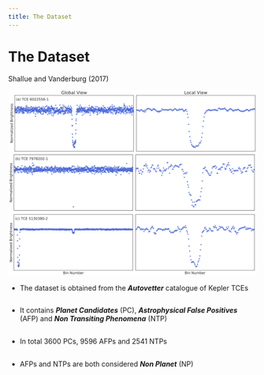 ```yaml
---
title: The Dataset
---
```


# The Dataset

Shallue and Vanderburg (2017)

<div class="grid grid-cols-5 justify-center justify-items-center items-start mt-8">
<div class="col-span-2 self-center">
<div>
  <img src="/images/transit_curve_1.png" class="w-125 shadow-xl" />
  </div>
  <div>
  <img src="/images/transit_curve_2.png" class="w-125 shadow-xl" />
  </div>
  <div>
  <img src="/images/transit_curve_3.png" class="w-125 shadow-xl" />
  </div>
</div>
<div class="list ml-5 col-span-3">
<p class="">

* The dataset is obtained from the ***Autovetter*** catalogue of Kepler TCEs
* It contains ***Planet Candidates*** (PC), ***Astrophysical False Positives*** (AFP) and ***Non Transiting Phenomena*** (NTP)
* In total $3600$ PCs, $9596$ AFPs and $2541$ NTPs
* AFPs and NTPs are both considered ***Non Planet*** (NP)

</p>

</div>
</div>

<style>

  .list li{
    margin-bottom: 1.8rem !important;
  }
  .not-active {
    opacity: 15%;
}
</style>

<!--
Global View: 1 Orbital Period
Local View: 4 Transit Durations
-->
